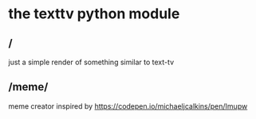 # the texttv python module 

## /
just a simple render of something similar to text-tv

## /meme/
meme creator inspired by https://codepen.io/michaeljcalkins/pen/Imupw
